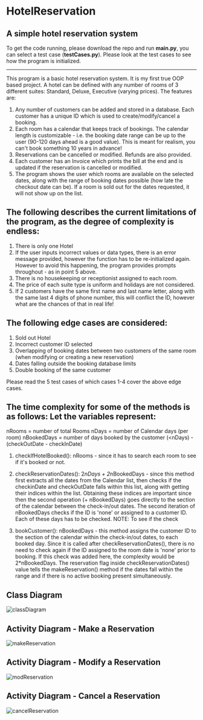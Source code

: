 # HotelReservation
## A simple hotel reservation system
To get the code running, please download the repo and run **main.py**, you can select a test case (**testCases.py**). Please look at the test cases to see how the program is initialized.

------------------------------------------------------------------------------------------------------------------------------------------------------------------------------------------------

This program is a basic hotel reservation system. It is my first true OOP based project. A hotel can be defined with any number of rooms of 3 different suites: Standard, Deluxe, Executive (varying prices). The features are:

1) Any number of customers can be added and stored in a database. Each customer has a unique ID which is used to create/modify/cancel a booking.
2) Each room has a calendar that keeps track of bookings. The calendar length is customizable - i.e. the booking date range can be up to the user (90-120 days ahead is a good value). This is meant for realism, you can't book something 10 years in advance!
3) Reservations can be cancelled or modified. Refunds are also provided.
4) Each customer has an Invoice which prints the bill at the end and is updated if the reservation is cancelled or modified.
5) The program shows the user which rooms are available on the selected dates, along with the range of booking dates possible (how late the checkout date can be). If a room is sold out for the dates requested, it will not show up on the list.

## The following describes the current limitations of the program, as the degree of complexity is endless:

1) There is only one Hotel
2) If the user inputs incorrect values or data types, there is an error message provided, however the function has to be re-initialized again. However to avoid this happening, the program provides prompts throughout - as in point 5 above.
3) There is no housekeeping or receptionist assigned to each room. 
4) The price of each suite type is uniform and holidays are not considered.
5) If 2 customers have the same first name and last name letter, along with the same last 4 digits of phone number, this will conflict the ID, however what are the chances of that in real life!

## The following edge cases are considered:

1) Sold out Hotel
2) Incorrect customer ID selected
3) Overlapping of booking dates between two customers of the same room (when modifying or creating a new reservation)
4) Dates falling outside the booking database limits 
5) Double booking of the same customer

Please read the 5 test cases of which cases 1-4 cover the above edge cases.

## The time complexity for some of the methods is as follows: Let the variables represent:

nRooms = number of total Rooms
nDays = number of Calendar days (per room)
nBookedDays = number of days booked by the customer (<nDays) - (checkOutDate - checkInDate)

1) checkIfHotelBooked(): nRooms - since it has to search each room to see if it's booked or not.

2) checkReservationDates(): 2*nDays + 2*nBookedDays - since this method first extracts all the dates from the Calendar list, then checks if the checkinDate and checkOutDate falls within this list, along with getting their indices within the list. Obtaining these indices are important since then the second operation (+ nBookedDays) goes directly to the section of the calendar between the check-in/out dates. The second iteration of nBookedDays checks if the ID is 'none' or assigned to a customer ID. Each of these days has to be checked. NOTE: To see if the check

3) bookCustomer(): nBookedDays - this method assigns the customer ID to the section of the calendar within the check-in/out dates, to each booked day. Since it is called after checkReservationDates(), there is no need to check again if the ID assigned to the room date is 'none' prior to booking. If this check was added here, the complexity would be 2*nBookedDays. The reservation flag inside checkReservationDates() value tells the makeReservation() method if the dates fall within the range and if there is no active booking present simultaneously.

## Class Diagram

![classDiagram](https://user-images.githubusercontent.com/56367517/150004359-aa561ada-2a76-4819-a04a-0cf8bd3cc724.png)

## Activity Diagram - Make a Reservation

![makeReservation](https://user-images.githubusercontent.com/56367517/150004410-2abf0e8b-fe1d-49c2-b4d4-6d7908926cdf.png)

## Activity Diagram - Modify a Reservation

![modReservation](https://user-images.githubusercontent.com/56367517/150004420-0773bd6c-6ecf-42d4-b569-3c854eda6f9d.jpg)

## Activity Diagram - Cancel a Reservation

![cancelReservation](https://user-images.githubusercontent.com/56367517/150004426-c645f91e-516d-42db-b951-cd8945731c5e.png)
